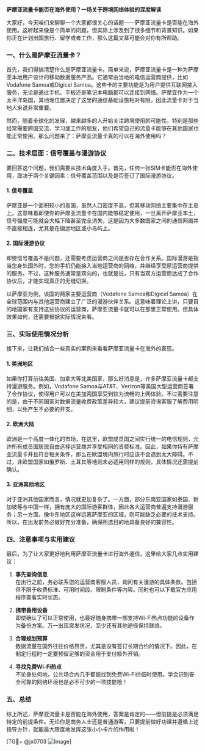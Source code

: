 **萨摩亚流量卡能否在海外使用？一场关于跨境网络体验的深度解读**

大家好，今天咱们来聊聊一个大家都很关心的话题——萨摩亚流量卡是否能在海外使用。这听起来像是个简单的问题，但实际上涉及到了很多细节和背景知识。如果你正在计划出国旅行、留学或者工作，那么这篇文章可能会对你有所帮助。

### 一、什么是萨摩亚流量卡？

首先，我们得搞清楚什么是萨摩亚流量卡。简单来说，萨摩亚流量卡是一种为萨摩亚本地用户设计的移动数据服务产品。它通常由当地的电信运营商提供，比如Vodafone Samoa或Digicel Samoa。这些卡的主要功能是为用户提供互联网接入服务，无论是通过手机、平板还是笔记本电脑都可以连接到网络。萨摩亚作为一个太平洋岛国，其地理位置决定了这里的通信基础设施相对有限，因此流量卡对于当地人来说非常重要。

然而，随着全球化的发展，越来越多的人开始关注跨境使用的可能性。特别是那些经常需要跨国交流、学习或工作的朋友，他们希望自己的流量卡能够在其他国家也能正常使用。那么问题来了：萨摩亚流量卡真的可以在海外使用吗？

### 二、技术层面：信号覆盖与漫游协议

要回答这个问题，我们需要从技术角度入手。首先，任何一张SIM卡能否在海外使用，取决于两个关键因素：信号覆盖范围以及是否签订了国际漫游协议。

#### 1. 信号覆盖
萨摩亚是一个面积较小的岛国，虽然人口密度不高，但其移动网络主要集中在主岛上。这意味着即使你的萨摩亚流量卡在国内能够稳定使用，一旦离开萨摩亚本土，信号强度可能就会大幅下降甚至完全消失。这是因为大多数国家之间的通信网络并不直接相连，尤其是在偏远地区或小岛屿上。

#### 2. 国际漫游协议
即使信号覆盖不是问题，还需要考虑运营商之间是否存在合作关系。国际漫游是指当您身处国外时，您的手机仍能接入当地运营商的网络，并继续享受原运营商提供的服务。不过，这种服务通常是双向的，也就是说，只有当双方运营商达成了合作协议后，才能实现真正的无缝切换。

以萨摩亚为例，该国的两家主要运营商（Vodafone Samoa和Digicel Samoa）在全球范围内与其他运营商建立了广泛的漫游伙伴关系。这意味着理论上讲，只要目的地国家有支持这些协议的运营商，萨摩亚流量卡就可以在那里正常使用。但具体效果如何，还需要根据实际情况来看。

### 三、实际使用情况分析

接下来，让我们结合一些真实的案例来看看萨摩亚流量卡在海外的表现。

#### 1. 美洲地区
如果你打算前往美国、加拿大等北美国家，那么好消息是，许多萨摩亚流量卡都支持漫游服务。例如，Vodafone Samoa与AT&T、Verizon等美国大型运营商签署了合作协议，使得用户可以在美加两国享受到较为流畅的上网体验。不过需要注意的是，由于不同国家对数据流量收费政策差异较大，建议提前咨询客服了解费用明细，以免产生不必要的开支。

#### 2. 欧洲大陆
欧洲是一个高度一体化的市场，在这里，欧盟成员国之间实行统一的电信规则，允许所有成员国居民自由选择运营商并享受相同的资费标准。因此，如果你持有萨摩亚流量卡并且符合相关条件，那么在欧盟境内旅行时应该不会遇到太大障碍。不过，非欧盟国家如俄罗斯、土耳其等地则未必适用同样的规则，具体情况还需提前确认。

#### 3. 亚洲其他地区
对于亚洲其他国家而言，情况就更加复杂了。一方面，部分东南亚国家如泰国、新加坡等与中国一样，拥有庞大的国际游客群体，因此各大运营商普遍支持漫游服务；另一方面，像中东地区这样远离萨摩亚的区域，则可能缺乏必要的技术支持。所以，在出发前务必做好充分准备，确保所选目的地具备良好的兼容性。

### 四、注意事项与实用建议

最后，为了让大家更好地利用萨摩亚流量卡进行海外通信，这里给大家几点实用建议：

1. **事先查询信息**  
   在出行之前，务必联系您的运营商客服人员，询问有关漫游的具体条款。包括但不限于收费标准、可用时间段、限制条件等内容。同时也可以下载官方应用程序查看实时状态。

2. **携带备用设备**  
   即使确认了可以正常使用，也最好随身携带一部支持Wi-Fi热点功能的设备作为备份方案。万一出现突发状况，至少还有其他途径保持联络。

3. **合理规划预算**  
   数据流量在国外往往价格昂贵，尤其是没有签订长期合约的情况下。因此，在制定行程时一定要预留足够的资金用于支付额外开销。

4. **寻找免费Wi-Fi热点**  
   不论身处何地，公共场合内几乎都能找到免费Wi-Fi供临时使用。学会识别安全可靠的网络环境也是必不可少的一项技能哦！

### 五、总结

综上所述，萨摩亚流量卡是否能在海外使用，答案是肯定的——但前提是必须满足特定的前提条件。无论你是商务人士还是普通游客，只要提前做好功课并遵循上述指导方针，就能最大限度地发挥这张小小卡片的作用啦！

[TG💪+ @jx0703 ![Image](https://github.com/user-attachments/assets/dbca1d08-cadb-493c-b0ec-ad6f7a83f270)]
